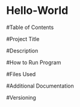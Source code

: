 # Hello-World

#Table of Contents

#Project Title

#Description

#How to Run Program

#Files Used

#Additional Documentation

#Versioning

